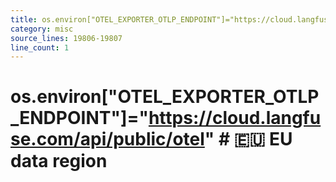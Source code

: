 ```yaml
---
title: os.environ["OTEL_EXPORTER_OTLP_ENDPOINT"]="https://cloud.langfuse.com/api/public/otel" # 🇪🇺 EU data region
category: misc
source_lines: 19806-19807
line_count: 1
---
```


# os.environ["OTEL_EXPORTER_OTLP_ENDPOINT"]="https://cloud.langfuse.com/api/public/otel" # 🇪🇺 EU data region
